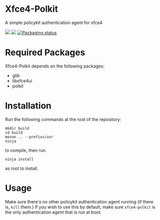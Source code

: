 Xfce4-Polkit
===========

A simple policykit authentication agent for xfce4

<a href="./LICENSE.md"><img src="https://img.shields.io/badge/license-GPL%20v2-orange"></a>
<a href="https://github.com/cilegordev/xfce4-polkit/releases"><img src="https://img.shields.io/github/v/tag/cilegordev/xfce4-polkit.svg"></a>
<a href="https://repology.org/metapackage/xfce-polkit"><img src="https://repology.org/badge/tiny-repos/xfce-polkit.svg" alt="Packaging status"></a>

# Required Packages

Xfce4-Polkit depends on the following packages:

- glib
- libxfce4ui
- polkit

# Installation

Run the following commands at the root of the repository:
```
mkdir build
cd build
meson .. --prefix=/usr
ninja
```
to compile, then run
```
ninja install
```
as root to install.

# Usage
Make sure there's no other policykit authentication agent running (if there is, `kill` them.)
If you wish to use this by default, make sure `xfce4-polkit` is the only authentication agent that is run at boot.
